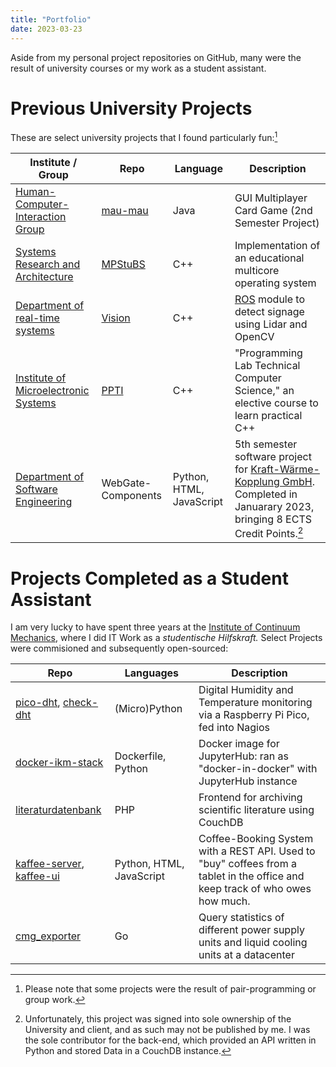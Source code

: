 ```yaml
---
title: "Portfolio"
date: 2023-03-23
---
```


Aside from my personal project repositories on GitHub, many were the result of university courses or my work as a student assistant.

# Previous University Projects

These are select university projects that I found particularly fun:[^pp]

| Institute / Group                                                                  | Repo                                        | Language          | Description                                                                                                                           |
|------------------------------------------------------------------------------------|---------------------------------------------|-------------------|---------------------------------------------------------------------------------------------------------------------------------------|
| [Human-Computer-Interaction Group](https://www.pi.uni-hannover.de/de/hci)          | [mau-mau](https://github.com/j0hax/mau-mau) | Java              | GUI Multiplayer Card Game (2nd Semester Project)                                                                                      |
| [Systems Research and Architecture](https://www.sra.uni-hannover.de/)              | [MPStuBS](https://github.com/j0hax/MPStuBS) | C++               | Implementation of an educational multicore operating system                                                                           |
| [Department of real-time systems](https://www.ise.uni-hannover.de/de/rts)          | [Vision](https://github.com/j0hax/vision)   | C++               | [ROS](https://www.ros.org/) module to detect signage using Lidar and OpenCV                                                                |
| [Institute of Microelectronic Systems](https://www.ims.uni-hannover.de)            | [PPTI](https://github.com/j0hax/PPTI)       | C++               | "Programming Lab Technical Computer Science," an elective course to learn practical C++                                                                                          |
| [Department of Software Engineering](https://www.pi.uni-hannover.de/de/se/lehre/swp/) | WebGate-Components                          | Python, HTML, JavaScript | 5th semester software project for [Kraft-Wärme-Kopplung GmbH](https://kwk.info). Completed in Januarary 2023, bringing 8 ECTS Credit Points.[^contract] |

[^pp]: Please note that some projects were the result of pair-programming or group work.

[^contract]: Unfortunately, this project was signed into sole ownership of the University and client, and as such may not be published by me. I was the sole contributor for the back-end, which provided an API written in Python and stored Data in a CouchDB instance. 

# Projects Completed as a Student Assistant

I am very lucky to have spent three years at the [Institute of Continuum Mechanics](https://www.ikm.uni-hannover.de/en/), where I did IT Work as a _studentische Hilfskraft._ Select Projects were commisioned and subsequently open-sourced:

| Repo                                                                                                     | Languages           | Description                                                                                                                   |
|----------------------------------------------------------------------------------------------------------|---------------------|-------------------------------------------------------------------------------------------------------------------------------|
| [pico-dht](https://github.com/j0hax/pico-dht), [check-dht](https://github.com/j0hax/check-dht)         | (Micro)Python       | Digital Humidity and Temperature monitoring via a Raspberry Pi Pico, fed into Nagios                                          |
| [docker-ikm-stack](https://github.com/j0hax/docker-ikm-stack)                                            | Dockerfile, Python  | Docker image for JupyterHub: ran as "docker-in-docker" with JupyterHub instance                                               |
| [literaturdatenbank](https://github.com/j0hax/literaturdatenbank)                                        | PHP                 | Frontend for archiving scientific literature using CouchDB                                                                    |
| [kaffee-server](https://github.com/j0hax/kaffee-server), [kaffee-ui](https://github.com/j0hax/kaffee-ui) | Python, HTML, JavaScript | Coffee-Booking System with a REST API. Used to "buy" coffees from a tablet in the office and keep track of who owes how much. |
| [cmg_exporter](https://github.com/j0hax/cmg_exporter)                                                    | Go                  | Query statistics of different power supply units and liquid cooling units at a datacenter                                     |